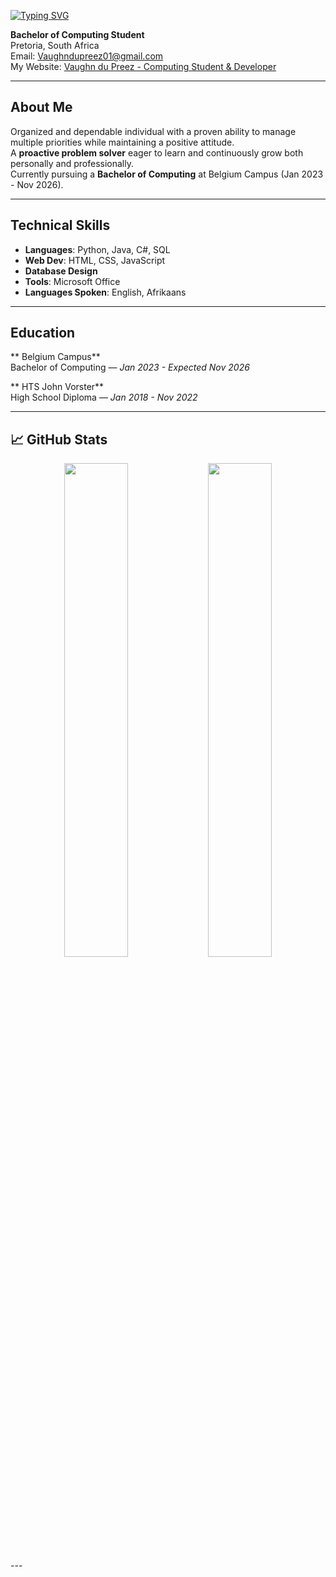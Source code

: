 [![Typing SVG](https://readme-typing-svg.demolab.com?font=Fira+Code&pause=1000&color=F7F7F7&width=435&lines=Hi+there%2C+I'm+Vaughn+du+Preez!;I+code+in+Python%2C+Java+and+more...;Let's+build+cool+stuff)](https://git.io/typing-svg)

**Bachelor of Computing Student**  
Pretoria, South Africa  
Email: [Vaughndupreez01@gmail.com](mailto:Vaughndupreez01@gmail.com)  
My Website: [Vaughn du Preez - Computing Student & Developer](https://industryconnect.belgiumcampus.ac.za/sites/s600220/) 

---

## About Me

Organized and dependable individual with a proven ability to manage multiple priorities while maintaining a positive attitude.  
A **proactive problem solver** eager to learn and continuously grow both personally and professionally.  
Currently pursuing a **Bachelor of Computing** at Belgium Campus (Jan 2023 - Nov 2026).  

---

## Technical Skills

- **Languages**: Python, Java, C#, SQL  
- **Web Dev**: HTML, CSS, JavaScript  
- **Database Design**  
- **Tools**: Microsoft Office  
- **Languages Spoken**: English, Afrikaans

---

## Education

** Belgium Campus**  
Bachelor of Computing — *Jan 2023 - Expected Nov 2026*  

** HTS John Vorster**  
High School Diploma — *Jan 2018 - Nov 2022*  

---

## 📈 GitHub Stats

<div align="center">
  <img src="https://github-readme-stats.vercel.app/api?username=DieMalEen&show_icons=true&theme=radical" width="45%" />
  <img src="https://github-readme-stats.vercel.app/api/top-langs/?username=DieMalEen&layout=compact&theme=radical" width="45%" />
</div>
---
